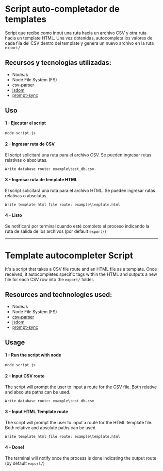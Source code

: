 # Script auto-completador de templates

Script que recibe como input una ruta hacia un archivo CSV y otra ruta hacia un template HTML. Una vez obtenidas, autocompleta los valores de cada fila del CSV dentro del template y genera un nuevo archivo en la ruta `export/`

## Recursos y tecnologías utilizadas:

- NodeJs
- Node File System (FS)
- [csv-parser](https://www.npmjs.com/package/csv-parser)
- [jsdom](https://www.npmjs.com/package/jsdom)
- [prompt-sync](https://www.npmjs.com/package/prompt-sync)

## Uso

#### 1 - Ejecutar el script

`node script.js`

#### 2 - Ingresar ruta de CSV

El script solicitará una ruta para el archivo CSV. Se pueden ingresar rutas relativas o absolutas.

`Write database route: example\test_db.csv`

#### 3 - Ingresar ruta de template HTML

El script solicitará una ruta para el archivo HTML. Se pueden ingresar rutas relativas o absolutas.

`Write template html file route: example\template.html`

#### 4 - Listo

Se notificará por terminal cuando esté completo el proceso indicando la ruta de salida de los archivos (por default `export/`)

---

# Template autocompleter Script

It's a script that takes a CSV file route and an HTML file as a template. Once received, it autocompletes specific tags within the HTML and outputs a new file for each CSV row into the `export/` folder.

## Resources and technologies used:

- NodeJs
- Node File System (FS)
- [csv-parser](https://www.npmjs.com/package/csv-parser)
- [jsdom](https://www.npmjs.com/package/jsdom)
- [prompt-sync](https://www.npmjs.com/package/prompt-sync)

## Usage

#### 1 - Run the script with node

`node script.js`

#### 2 - Input CSV route

The script will prompt the user to input a route for the CSV file. Both relative and absolute paths can be used.

`Write database route: example\test_db.csv`

#### 3 - Input HTML Template route

The script will prompt the user to input a route for the HTML template file. Both relative and absolute paths can be used.

`Write template html file route: example\template.html`

#### 4 - Done!

The terminal will notify once the process is done indicating the output route (by default `export/`)
